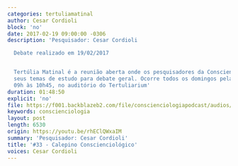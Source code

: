 ```yaml
---
categories: tertuliamatinal
author: Cesar Cordioli
block: 'no'
date: 2017-02-19 09:00:00 -0306
description: 'Pesquisador: Cesar Cordioli

  Debate realizado em 19/02/2017


  Tertúlia Matinal é a reunião aberta onde os pesquisadores da Conscienciologia apresentam
  seus temas de estudo para debate geral. Ocorre todos os domingos pela manhã, das
  09h às 10h45, no auditório do Tertuliarium'
duration: 01:48:50
explicit: 'no'
file: https://f001.backblazeb2.com/file/conscienciologiapodcast/audios/rhEClQWxaIM.mp3
keywords: conscienciologia
layout: post
length: 6530
origin: https://youtu.be/rhEClQWxaIM
summary: 'Pesquisador: Cesar Cordioli'
title: '#33 - Calepino Conscienciológico'
voices: Cesar Cordioli
---
```

